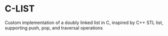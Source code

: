 # C-LIST
Custom implementation of a doubly linked list in C, inspired by C++ STL list, supporting push, pop, and traversal operations
